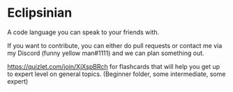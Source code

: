 # Eclipsinian
A code language you can speak to your friends with.

If you want to contribute, you can either do pull requests or contact me via my Discord (funny yellow man#1111) and we can plan something out.

https://quizlet.com/join/XjXspBRch for flashcards that will help you get up to expert level on general topics. (Beginner folder, some intermediate, some expert)
